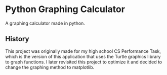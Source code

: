 # Python Graphing Calculator
A graphing calculator made in python.

## History
This project was originally made for my high school CS Performance Task, which is the version of this application that uses the Turtle graphics library to graph functions. I later revisited this project to optimize it and decided to change the graphing method to matplotlib.
